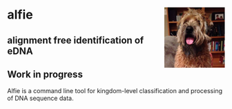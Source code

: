 # alfie <img src="data/alfie.jpeg" height="140" align="right" alt="Alfie"/>

## alignment free identification of eDNA

## Work in progress

Alfie is a command line tool for kingdom-level classification and processing of DNA sequence data.




